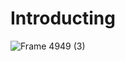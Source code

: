 # Introducting 

![Frame 4949 (3)](https://user-images.githubusercontent.com/81405395/232273519-8e067f93-769d-4905-a9aa-0a296c9a5d6d.png)


